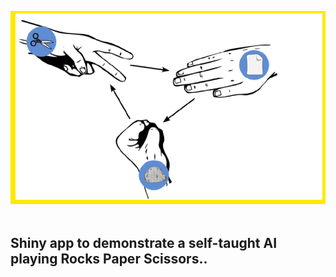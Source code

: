 
![error_image](/RPS.png)
<br>
<br>
## Shiny app to  demonstrate a self-taught AI playing Rocks Paper Scissors..
